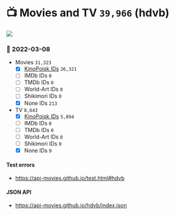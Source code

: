 # :tv: Movies and TV `39,966` (hdvb)

<a href="https://API-Movies.github.io"><img src="https://API-Movies.github.io/banner.png?cache"></a>

### :date: 2022-03-08
- Movies `31,323`
  - [x] <a href="https://API-Movies.github.io/hdvb/movie_kinopoisk_ids.json">KinoPoisk IDs</a> `26,321`
  - [ ] IMDb IDs `0`
  - [ ] TMDb IDs `0`
  - [ ] World-Art IDs `0`
  - [ ] Shikimori IDs `0`
  - [x] None IDs `213`
- TV `8,643`
  - [x] <a href="https://API-Movies.github.io/hdvb/tv_kinopoisk_ids.json">KinoPoisk IDs</a> `5,894`
  - [ ] IMDb IDs `0`
  - [ ] TMDb IDs `0`
  - [ ] World-Art IDs `0`
  - [ ] Shikimori IDs `0`
  - [x] None IDs `9`
#### Test errors
- <a href='https://api-movies.github.io/test.html#hdvb'>https://api-movies.github.io/test.html#hdvb</a>
#### JSON API
- <a href='https://api-movies.github.io/hdvb/index.json'>https://api-movies.github.io/hdvb/index.json</a>
